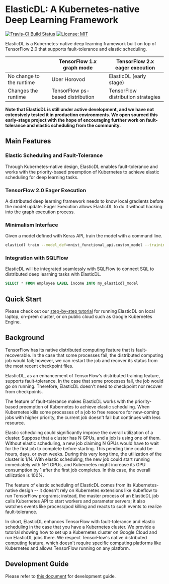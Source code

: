 # ElasticDL: A Kubernetes-native Deep Learning Framework

[![Travis-CI Build Status](https://travis-ci.org/sql-machine-learning/elasticdl.svg?branch=develop)](https://travis-ci.org/sql-machine-learning/elasticdl)
[![License: MIT](https://img.shields.io/badge/License-MIT-blue.svg)](https://opensource.org/licenses/MIT)

ElasticDL is a Kubernetes-native deep learning framework built on top of TensorFlow 2.0 that supports fault-tolerance and elastic scheduling.

|                          | TensorFlow 1.x graph mode | TensorFlow 2.x eager execution |
|--------------------------|---------------------------|--------------------------------|
| No change to the runtime | Uber Horovod              | ElasticDL (early stage)        |
| Changes the runtime      | TensorFlow ps-based distribution | TensorFlow distribution strategies |

**Note that ElasticDL is still under active development, and we have not extensively tested it in production environments. We open sourced this early-stage project with the hope of encouraging further work on fault-tolerance and elastic scheduling from the community.**

## Main Features

### Elastic Scheduling and Fault-Tolerance

Through Kubernetes-native design, ElasticDL enables fault-tolerance and works with the priority-based preemption of Kubernetes to achieve elastic scheduling for deep learning tasks.

### TensorFlow 2.0 Eager Execution

A distributed deep learning framework needs to know local gradients before the model update. Eager Execution allows ElasticDL to do it without hacking into the graph execution process.

### Minimalism Interface

Given a model defined with Keras API, train the model with a command line.
```bash
elasticdl train --model_def=mnist_functional_api.custom_model --training_data_dir=/mnist/train --output=output
```

### Integration with SQLFlow

ElasticDL will be integrated seamlessly with SQLFlow to connect SQL to distributed deep learning tasks with ElasticDL.

```sql
SELECT * FROM employee LABEL income INTO my_elasticdl_model
```

## Quick Start

Please check out our [step-by-step tutorial](doc/tutorials/get_started.md) for running ElasticDL on local laptop, on-prem cluster, or on public cloud such as Google Kubernetes Engine.

## Background

TensorFlow has its native distributed computing feature that is fault-recoverable. In the case that some processes fail, the distributed computing job would fail; however, we can restart the job and recover its status from the most recent checkpoint files.

ElasticDL, as an enhancement of TensorFlow's distributed training feature, supports fault-tolerance. In the case that some processes fail, the job would go on running. Therefore, ElasticDL doesn't need to checkpoint nor recover from checkpoints.

The feature of fault-tolerance makes ElasticDL works with the priority-based preemption of Kubernetes to achieve elastic scheduling.  When Kubernetes kills some processes of a job to free resource for new-coming jobs with higher priority, the current job doesn't fail but continues with less resource.

Elastic scheduling could significantly improve the overall utilization of a cluster. Suppose that a cluster has N GPUs, and a job is using one of them. Without elastic scheduling, a new job claiming N GPUs would have to wait for the first job to complete before starting. This pending time could be hours, days, or even weeks. During this very long time, the utilization of the cluster is 1/N. With elastic scheduling, the new job could start running immediately with N-1 GPUs, and Kubernetes might increase its GPU consumption by 1 after the first job completes.  In this case, the overall utilization is 100%.

The feature of elastic scheduling of ElasticDL comes from its Kubernetes-native design -- it doesn't rely on Kubernetes extensions like Kubeflow to run TensorFlow programs; instead, the master process of an ElasticDL job calls Kubernetes API to start workers and parameter servers; it also watches events like process/pod killing and reacts to such events to realize fault-tolerance.

In short, ElasticDL enhances TensorFlow with fault-tolerance and elastic scheduling in the case that you have a Kubernetes cluster. We provide a tutorial showing how to set up a Kubernetes cluster on Google Cloud and run ElasticDL jobs there.  We respect TensorFlow's native distributed computing feature, which doesn't require specific computing platforms like Kubernetes and allows TensorFlow running on any platform.

## Development Guide

Please refer to [this document](elasticdl/README.md) for development guide.
